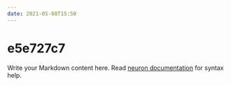 ```yaml
---
date: 2021-05-08T15:50
---
```


# e5e727c7

Write your Markdown content here. Read [neuron documentation](https://neuron.zettel.page/2011404.html) for syntax help.

